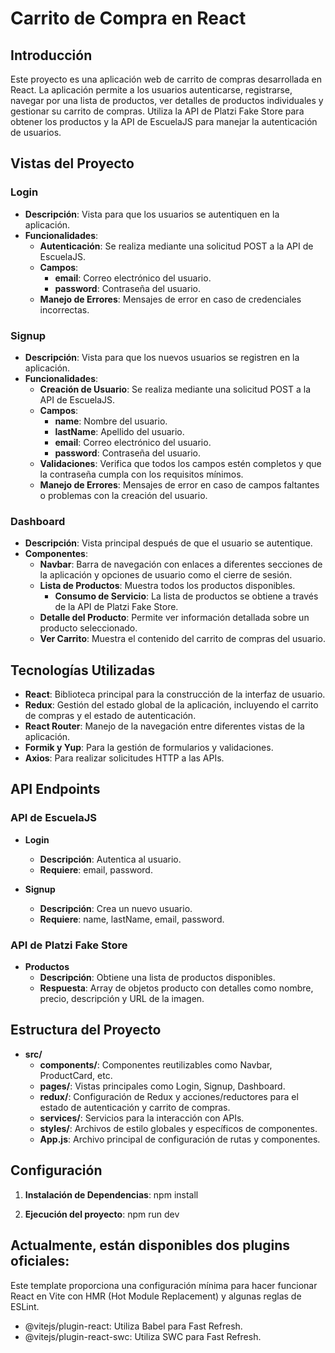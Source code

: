 # Carrito de Compra en React

## Introducción

Este proyecto es una aplicación web de carrito de compras desarrollada en React. La aplicación permite a los usuarios autenticarse, registrarse, navegar por una lista de productos, ver detalles de productos individuales y gestionar su carrito de compras. Utiliza la API de Platzi Fake Store para obtener los productos y la API de EscuelaJS para manejar la autenticación de usuarios.

## Vistas del Proyecto

### Login

- **Descripción**: Vista para que los usuarios se autentiquen en la aplicación.
- **Funcionalidades**:
  - **Autenticación**: Se realiza mediante una solicitud POST a la API de EscuelaJS.
  - **Campos**:
    - **email**: Correo electrónico del usuario.
    - **password**: Contraseña del usuario.
  - **Manejo de Errores**: Mensajes de error en caso de credenciales incorrectas.

### Signup

- **Descripción**: Vista para que los nuevos usuarios se registren en la aplicación.
- **Funcionalidades**:
  - **Creación de Usuario**: Se realiza mediante una solicitud POST a la API de EscuelaJS.
  - **Campos**:
    - **name**: Nombre del usuario.
    - **lastName**: Apellido del usuario.
    - **email**: Correo electrónico del usuario.
    - **password**: Contraseña del usuario.
  - **Validaciones**: Verifica que todos los campos estén completos y que la contraseña cumpla con los requisitos mínimos.
  - **Manejo de Errores**: Mensajes de error en caso de campos faltantes o problemas con la creación del usuario.

### Dashboard

- **Descripción**: Vista principal después de que el usuario se autentique.
- **Componentes**:
  - **Navbar**: Barra de navegación con enlaces a diferentes secciones de la aplicación y opciones de usuario como el cierre de sesión.
  - **Lista de Productos**: Muestra todos los productos disponibles.
    - **Consumo de Servicio**: La lista de productos se obtiene a través de la API de Platzi Fake Store.
  - **Detalle del Producto**: Permite ver información detallada sobre un producto seleccionado.
  - **Ver Carrito**: Muestra el contenido del carrito de compras del usuario.

## Tecnologías Utilizadas

- **React**: Biblioteca principal para la construcción de la interfaz de usuario.
- **Redux**: Gestión del estado global de la aplicación, incluyendo el carrito de compras y el estado de autenticación.
- **React Router**: Manejo de la navegación entre diferentes vistas de la aplicación.
- **Formik y Yup**: Para la gestión de formularios y validaciones.
- **Axios**: Para realizar solicitudes HTTP a las APIs.

## API Endpoints

### API de EscuelaJS

- **Login**
  - **Descripción**: Autentica al usuario.
  - **Requiere**: email, password.

- **Signup**
  - **Descripción**: Crea un nuevo usuario.
  - **Requiere**: name, lastName, email, password.

### API de Platzi Fake Store

- **Productos**
  - **Descripción**: Obtiene una lista de productos disponibles.
  - **Respuesta**: Array de objetos producto con detalles como nombre, precio, descripción y URL de la imagen.

## Estructura del Proyecto

- **src/**
  - **components/**: Componentes reutilizables como Navbar, ProductCard, etc.
  - **pages/**: Vistas principales como Login, Signup, Dashboard.
  - **redux/**: Configuración de Redux y acciones/reductores para el estado de autenticación y carrito de compras.
  - **services/**: Servicios para la interacción con APIs.
  - **styles/**: Archivos de estilo globales y específicos de componentes.
  - **App.js**: Archivo principal de configuración de rutas y componentes.

## Configuración

1. **Instalación de Dependencias**:
   npm install

2. **Ejecución del proyecto**:
   npm run dev


## Actualmente, están disponibles dos plugins oficiales:
Este template proporciona una configuración mínima para hacer funcionar React en Vite con HMR (Hot Module Replacement) y algunas reglas de ESLint.

- @vitejs/plugin-react: Utiliza Babel para Fast Refresh.
- @vitejs/plugin-react-swc: Utiliza SWC para Fast Refresh.
